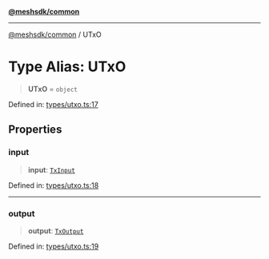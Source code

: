 [**@meshsdk/common**](../README.md)

***

[@meshsdk/common](../globals.md) / UTxO

# Type Alias: UTxO

> **UTxO** = `object`

Defined in: [types/utxo.ts:17](https://github.com/MeshJS/mesh/blob/1abde1553cbd7cf2cf4e40197fc0de9e4a7d0f49/packages/mesh-common/src/types/utxo.ts#L17)

## Properties

### input

> **input**: [`TxInput`](TxInput.md)

Defined in: [types/utxo.ts:18](https://github.com/MeshJS/mesh/blob/1abde1553cbd7cf2cf4e40197fc0de9e4a7d0f49/packages/mesh-common/src/types/utxo.ts#L18)

***

### output

> **output**: [`TxOutput`](TxOutput.md)

Defined in: [types/utxo.ts:19](https://github.com/MeshJS/mesh/blob/1abde1553cbd7cf2cf4e40197fc0de9e4a7d0f49/packages/mesh-common/src/types/utxo.ts#L19)
